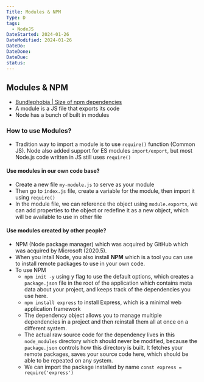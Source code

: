```yaml
---
Title: Modules & NPM
Type: D
tags:
  - NodeJS
DateStarted: 2024-01-26
DateModified: 2024-01-26
DateDo: 
DateDone: 
DateDue: 
status:
---
```

## Modules & NPM
- [Bundlephobia | Size of npm dependencies](https://bundlephobia.com/)  
- A module is a JS file that exports its code  
- Node has a bunch of built in modules

### How to use Modules?
- Tradition way to import a module is to use `require()` function (Common JS). Node also added support for ES modules `import/export`, but most Node.js code written in JS still uses `require()`

#### Use modules in our own code base?

- Create a new file `my-module.js` to serve as your module
- Then go to `index.js` file, create a variable for the module, then import it using `require()`
- In the module file, we can reference the object using `module.exports`, we can add properties to the object or redefine it as a new object, which will be available to use in other file

#### Use modules created by other people?

- NPM (Node package manager) which was acquired by GitHub which was acquired by Microsoft (2020.5).
- When you intall Node, you also install **NPM** which is a tool you can use to install remote packages to use in your own code.
- To use NPM
  - `npm init -y` using y flag to use the default options, which creates a `package.json` file in the root of the application which contains meta data about your project, and keeps track of the dependencies you use here.
  - `npm install express` to install Express, which is a minimal web application framework
  - The dependency object allows you to manage multiple dependencies in a project and then reinstall them all at once on a different system.
  - The actual raw source code for the dependency lives in this `node_modules` directory which should never be modified, because the `package.json` controls how this directory is built. It fetches your remote packages, saves your source code here, which should be able to be repeated on any system.
  - We can import the package installed by name `const express = require('express')`